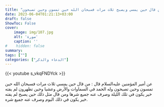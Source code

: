 ```yaml
---
title: "ثواب من قال حين يمسي ويصبح ثلاث مرات فسبحان الله حين تمسون وحين تصبحون"
date: 2023-06-04T01:21:13+03:00
draft: false
ShowToc: False
cover:
    image: img/107.jpg
    alt: 'صورة'
    caption: ''
#    hidden: false
summary: 
tags: [""]
categories: ["الدعاء والذكر"]
---
```

{{< youtube s_vkqFNDYck >}}  
 <br>
عن أمير المؤمنين عليه‌السلام قال : من قال حين يمسي ثلاث مرات فسبحان
الله حين تمسون وحين تصبحون وله الحمد في السماوات والأرض وعشيا
وحين تظهرون لم يفته خير يكون في تلك الليلة وصرف عنه جميع شرها
ومن قال مثل ذلك حين يصبح لم يفته خير يكون في ذلك اليوم وصرف
عنه جميع شره.

